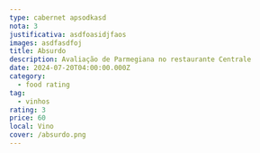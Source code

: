 ```yaml
---
type: cabernet apsodkasd
nota: 3
justificativa: asdfoasidjfaos
images: asdfasdfoj
title: Absurdo
description: Avaliação de Parmegiana no restaurante Centrale
date: 2024-07-20T04:00:00.000Z
category:
  - food rating
tag:
  - vinhos
rating: 3
price: 60
local: Vino
cover: /absurdo.png
---
```


